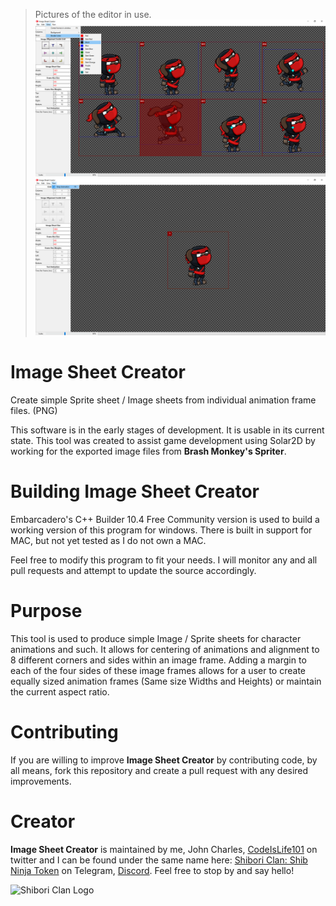 > Pictures of the editor in use.
![Editor Image](demo-1.png)
![Editor Image](demo-2.png)

# Image Sheet Creator
Create simple Sprite sheet / Image sheets from individual animation frame files. (PNG)

This software is in the early stages of development. It is usable in its current
state. This tool was created to assist game development using Solar2D by working for
the exported image files from <b>Brash Monkey's Spriter</b>.

# Building Image Sheet Creator
Embarcadero's C++ Builder 10.4 Free Community version is used to build a working version of this
program for windows. There is built in support for MAC, but not yet tested as I do not own a MAC.

Feel free to modify this program to fit your needs. I will monitor any and all pull requests
and attempt to update the source accordingly.

# Purpose
This tool is used to produce simple Image / Sprite sheets for character animations and such.
It allows for centering of animations and alignment to 8 different corners and sides within an image frame.
Adding a margin to each of the four sides of these image frames allows for a user to create equally
sized animation frames (Same size Widths and Heights) or maintain the current aspect ratio.

# Contributing
If you are willing to improve <b>Image Sheet Creator</b> by contributing code, by all means, fork this repository and create a pull request with any desired improvements.

# Creator
<b>Image Sheet Creator</b> is maintained by me, John Charles, <a href = "https://www.twitter.com/CodeIsLife101">CodeIsLife101</a> on twitter and I can be found
under the same name here: <a href = "https://t.co/Wx1BfiNx9Y">Shibori Clan: Shib Ninja Token</a> on Telegram, <a href = "https://discord.gg/4FFXcmeg">Discord</a>. Feel free to stop by and say hello!

![Shibori Clan Logo](logo.png)
